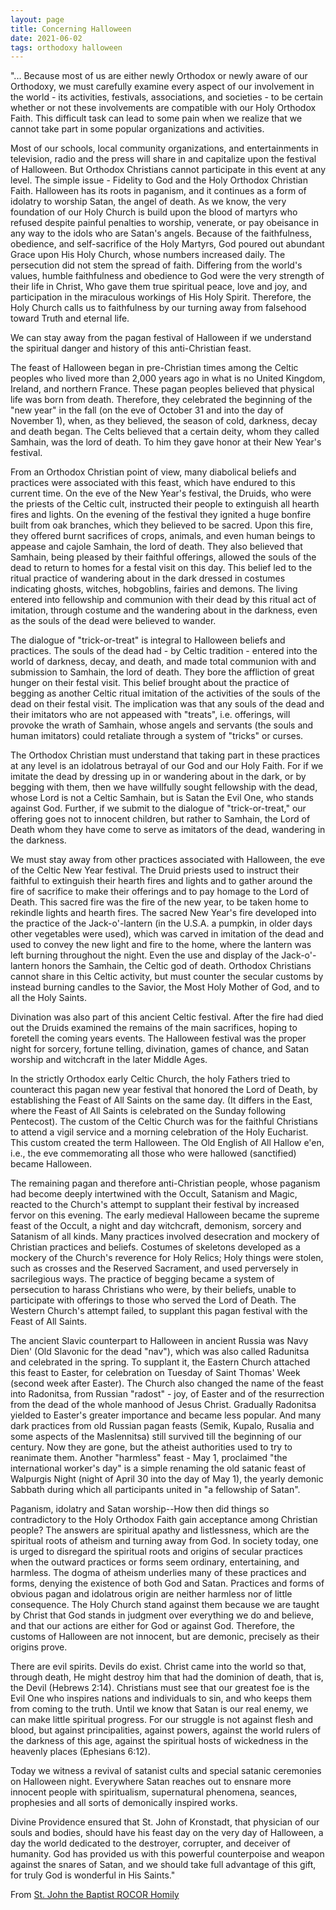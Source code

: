 ```yaml
---
layout: page
title: Concerning Halloween
date: 2021-06-02
tags: orthodoxy halloween
---
```


"... Because most of us are either newly Orthodox or newly aware of our Orthodoxy, we must carefully examine every aspect of our involvement in the world - its activities, festivals, associations, and societies - to be certain whether or not these involvements are compatible with our Holy Orthodox Faith. This difficult task can lead to some pain when we realize that we cannot take part in some popular organizations and activities.

Most of our schools, local community organizations, and entertainments in television, radio and the press will share in and capitalize upon the festival of Halloween. But Orthodox Christians cannot participate in this event at any level. The simple issue - Fidelity to God and the Holy Orthodox Christian Faith. Halloween has its roots in paganism, and it continues as a form of idolatry to worship Satan, the angel of death. As we know, the very foundation of our Holy Church is build upon the blood of martyrs who refused despite painful penalties to worship, venerate, or pay obeisance in any way to the idols who are Satan's angels. Because of the faithfulness, obedience, and self-sacrifice of the Holy Martyrs, God poured out abundant Grace upon His Holy Church, whose numbers increased daily. The persecution did not stem the spread of faith. Differing from the world's values, humble faithfulness and obedience to God were the very strength of their life in Christ, Who gave them true spiritual peace, love and joy, and participation in the miraculous workings of His Holy Spirit. Therefore, the Holy Church calls us to faithfulness by our turning away from falsehood toward Truth and eternal life.

We can stay away from the pagan festival of Halloween if we understand the spiritual danger and history of this anti-Christian feast.

The feast of Halloween began in pre-Christian times among the Celtic peoples who lived more than 2,000 years ago in what is no United Kingdom, Ireland, and northern France. These pagan peoples believed that physical life was born from death. Therefore, they celebrated the beginning of the "new year" in the fall (on the eve of October 31 and into the day of November 1), when, as they believed, the season of cold, darkness, decay and death began. The Celts believed that a certain deity, whom they called Samhain, was the lord of death. To him they gave honor at their New Year's festival.

From an Orthodox Christian point of view, many diabolical beliefs and practices were associated with this feast, which have endured to this current time. On the eve of the New Year's festival, the Druids, who were the priests of the Celtic cult, instructed their people to extinguish all hearth fires and lights. On the evening of the festival they ignited a huge bonfire built from oak branches, which they believed to be sacred. Upon this fire, they offered burnt sacrifices of crops, animals, and even human beings to appease and cajole Samhain, the lord of death. They also believed that Samhain, being pleased by their faithful offerings, allowed the souls of the dead to return to homes for a festal visit on this day. This belief led to the ritual practice of wandering about in the dark dressed in costumes indicating ghosts, witches, hobgoblins, fairies and demons. The living entered into fellowship and communion with their dead by this ritual act of imitation, through costume and the wandering about in the darkness, even as the souls of the dead were believed to wander.

The dialogue of "trick-or-treat" is integral to Halloween beliefs and practices. The souls of the dead had - by Celtic tradition - entered into the world of darkness, decay, and death, and made total communion with and submission to Samhain, the lord of death. They bore the affliction of great hunger on their festal visit. This belief brought about the practice of begging as another Celtic ritual imitation of the activities of the souls of the dead on their festal visit. The implication was that any souls of the dead and their imitators who are not appeased with "treats", i.e. offerings, will provoke the wrath of Samhain, whose angels and servants (the souls and human imitators) could retaliate through a system of "tricks" or curses.

The Orthodox Christian must understand that taking part in these practices at any level is an idolatrous betrayal of our God and our Holy Faith. For if we imitate the dead by dressing up in or wandering about in the dark, or by begging with them, then we have willfully sought fellowship with the dead, whose Lord is not a Celtic Samhain, but is Satan the Evil One, who stands against God. Further, if we submit to the dialogue of "trick-or-treat," our offering goes not to innocent children, but rather to Samhain, the Lord of Death whom they have come to serve as imitators of the dead, wandering in the darkness.

We must stay away from other practices associated with Halloween, the eve of the Celtic New Year festival. The Druid priests used to instruct their faithful to extinguish their hearth fires and lights and to gather around the fire of sacrifice to make their offerings and to pay homage to the Lord of Death. This sacred fire was the fire of the new year, to be taken home to rekindle lights and hearth fires. The sacred New Year's fire developed into the practice of the Jack-o'-lantern (in the U.S.A. a pumpkin, in older days other vegetables were used), which was carved in imitation of the dead and used to convey the new light and fire to the home, where the lantern was left burning throughout the night. Even the use and display of the Jack-o'-lantern honors the Samhain, the Celtic god of death. Orthodox Christians cannot share in this Celtic activity, but must counter the secular customs by instead burning candles to the Savior, the Most Holy Mother of God, and to all the Holy Saints.

Divination was also part of this ancient Celtic festival. After the fire had died out the Druids examined the remains of the main sacrifices, hoping to foretell the coming years events. The Halloween festival was the proper night for sorcery, fortune telling, divination, games of chance, and Satan worship and witchcraft in the later Middle Ages.

In the strictly Orthodox early Celtic Church, the holy Fathers tried to counteract this pagan new year festival that honored the Lord of Death, by establishing the Feast of All Saints on the same day. (It differs in the East, where the Feast of All Saints is celebrated on the Sunday following Pentecost). The custom of the Celtic Church was for the faithful Christians to attend a vigil service and a morning celebration of the Holy Eucharist. This custom created the term Halloween. The Old English of All Hallow e'en, i.e., the eve commemorating all those who were hallowed (sanctified) became Halloween.

The remaining pagan and therefore anti-Christian people, whose paganism had become deeply intertwined with the Occult, Satanism and Magic, reacted to the Church's attempt to supplant their festival by increased fervor on this evening. The early medieval Halloween became the supreme feast of the Occult, a night and day witchcraft, demonism, sorcery and Satanism of all kinds. Many practices involved desecration and mockery of Christian practices and beliefs. Costumes of skeletons developed as a mockery of the Church's reverence for Holy Relics; Holy things were stolen, such as crosses and the Reserved Sacrament, and used perversely in sacrilegious ways. The practice of begging became a system of persecution to harass Christians who were, by their beliefs, unable to participate with offerings to those who served the Lord of Death. The Western Church's attempt failed, to supplant this pagan festival with the Feast of All Saints.

The ancient Slavic counterpart to Halloween in ancient Russia was Navy Dien' (Old Slavonic for the dead "nav"), which was also called Radunitsa and celebrated in the spring. To supplant it, the Eastern Church attached this feast to Easter, for celebration on Tuesday of Saint Thomas' Week (second week after Easter). The Church also changed the name of the feast into Radonitsa, from Russian "radost" - joy, of Easter and of the resurrection from the dead of the whole manhood of Jesus Christ. Gradually Radonitsa yielded to Easter's greater importance and became less popular. And many dark practices from old Russian pagan feasts (Semik, Kupalo, Rusalia and some aspects of the Maslennitsa) still survived till the beginning of our century. Now they are gone, but the atheist authorities used to try to reanimate them. Another "harmless" feast - May 1, proclaimed "the international worker's day" is a simple renaming the old satanic feast of Walpurgis Night (night of April 30 into the day of May 1), the yearly demonic Sabbath during which all participants united in "a fellowship of Satan".

Paganism, idolatry and Satan worship--How then did things so contradictory to the Holy Orthodox Faith gain acceptance among Christian people? The answers are spiritual apathy and listlessness, which are the spiritual roots of atheism and turning away from God. In society today, one is urged to disregard the spiritual roots and origins of secular practices when the outward practices or forms seem ordinary, entertaining, and harmless. The dogma of atheism underlies many of these practices and forms, denying the existence of both God and Satan. Practices and forms of obvious pagan and idolatrous origin are neither harmless nor of little consequence. The Holy Church stand against them because we are taught by Christ that God stands in judgment over everything we do and believe, and that our actions are either for God or against God. Therefore, the customs of Halloween are not innocent, but are demonic, precisely as their origins prove.

There are evil spirits. Devils do exist. Christ came into the world so that, through death, He might destroy him that had the dominion of death, that is, the Devil (Hebrews 2:14). Christians must see that our greatest foe is the Evil One who inspires nations and individuals to sin, and who keeps them from coming to the truth. Until we know that Satan is our real enemy, we can make little spiritual progress. For our struggle is not against flesh and blood, but against principalities, against powers, against the world rulers of the darkness of this age, against the spiritual hosts of wickedness in the heavenly places (Ephesians 6:12).

Today we witness a revival of satanist cults and special satanic ceremonies on Halloween night. Everywhere Satan reaches out to ensnare more innocent people with spiritualism, supernatural phenomena, seances, prophesies and all sorts of demonically inspired works.

Divine Providence ensured that St. John of Kronstadt, that physician of our souls and bodies, should have his feast day on the very day of Halloween, a day the world dedicated to the destroyer, corrupter, and deceiver of humanity. God has provided us with this powerful counterpoise and weapon against the snares of Satan, and we should take full advantage of this gift, for truly God is wonderful in His Saints."

From [St. John the Baptist ROCOR Homily](https://stjohndc.org/en/orthodoxy-foundation/homilies/concerning-halloween)
